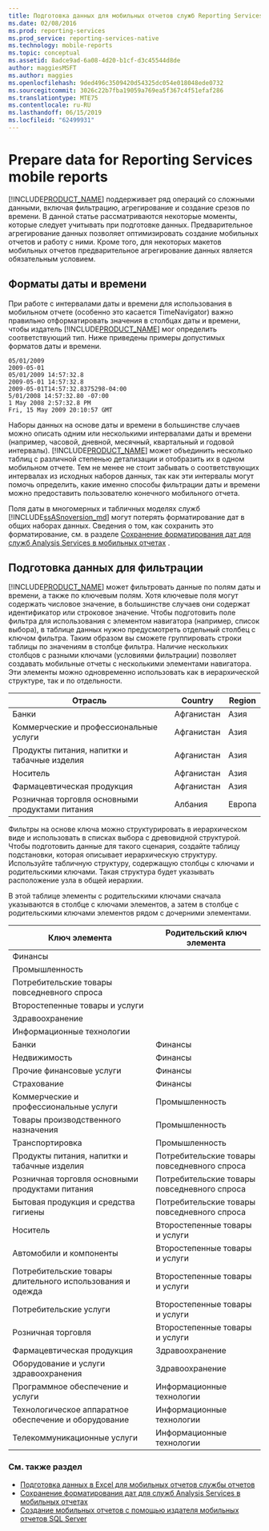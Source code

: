 ```yaml
---
title: Подготовка данных для мобильных отчетов служб Reporting Services | Документы Майкрософт
ms.date: 02/08/2016
ms.prod: reporting-services
ms.prod_service: reporting-services-native
ms.technology: mobile-reports
ms.topic: conceptual
ms.assetid: 8adce9ad-6a08-4d20-b1cf-d3c45544d8de
author: maggiesMSFT
ms.author: maggies
ms.openlocfilehash: 9ded496c3509420d54325dc054e018048ede0732
ms.sourcegitcommit: 3026c22b7fba19059a769ea5f367c4f51efaf286
ms.translationtype: MTE75
ms.contentlocale: ru-RU
ms.lasthandoff: 06/15/2019
ms.locfileid: "62499931"
---
```

# <a name="prepare-data-for-reporting-services-mobile-reports"></a>Prepare data for Reporting Services mobile reports
  
[!INCLUDE[PRODUCT_NAME](../../includes/ss-mobilereptpub-long.md)] поддерживает ряд операций со сложными данными, включая фильтрацию, агрегирование и создание срезов по времени. В данной статье рассматриваются некоторые моменты, которые следует учитывать при подготовке данных. Предварительное агрегирование данных позволяет оптимизировать создание мобильных отчетов и работу с ними. Кроме того, для некоторых макетов мобильных отчетов предварительное агрегирование данных является обязательным условием.   
  
## <a name="date-and-time-formats"></a>Форматы даты и времени 
При работе с интервалами даты и времени для использования в мобильном отчете (особенно это касается TimeNavigator) важно правильно отформатировать значения в столбцах даты и времени, чтобы издатель [!INCLUDE[PRODUCT_NAME](../../includes/ss-mobilereptpub-short.md)] мог определить соответствующий тип. Ниже приведены примеры допустимых форматов даты и времени.  
  
    05/01/2009    
    2009-05-01    
    05/01/2009 14:57:32.8    
    2009-05-01 14:57:32.8    
    2009-05-01T14:57:32.8375298-04:00    
    5/01/2008 14:57:32.80 -07:00    
    1 May 2008 2:57:32.8 PM    
    Fri, 15 May 2009 20:10:57 GMT    
  
Наборы данных на основе даты и времени в большинстве случаев можно описать одним или несколькими интервалами даты и времени (например, часовой, дневной, месячный, квартальный и годовой интервалы). [!INCLUDE[PRODUCT_NAME](../../includes/ss-mobilereptpub-short.md)] может объединить несколько таблиц с различной степенью детализации и отобразить их в одном мобильном отчете. Тем не менее не стоит забывать о соответствующих интервалах из исходных наборов данных, так как эти интервалы могут помочь определить, какие именно способы фильтрации даты и времени можно предоставить пользователю конечного мобильного отчета.  

Поля даты в многомерных и табличных моделях служб [!INCLUDE[ssASnoversion_md](../../includes/ssasnoversion-md.md)] могут потерять форматирование дат в общих наборах данных. Сведения о том, как сохранить это форматирование, см. в разделе [Сохранение форматирования дат для служб Analysis Services в мобильных отчетах](../../reporting-services/mobile-reports/retain-date-formatting-for-analysis-services-in-mobile-reports.md) .
  
## <a name="preparing-filter-data"></a>Подготовка данных для фильтрации ##  
[!INCLUDE[PRODUCT_NAME](../../includes/ss-mobilereptpub-short.md)] может фильтровать данные по полям даты и времени, а также по ключевым полям. Хотя ключевые поля могут содержать числовое значение, в большинстве случаев они содержат идентификатор или строковое значение. Чтобы подготовить поле фильтра для использования с элементом навигатора (например, список выбора), в таблице данных нужно предусмотреть отдельный столбец с ключом фильтра. Таким образом вы сможете группировать строки таблицы по значениям в столбце фильтра. Наличие нескольких столбцов с разными ключами (условиями фильтрации) позволяет создавать мобильные отчеты с несколькими элементами навигатора. Эти элементы можно одновременно использовать как в иерархической структуре, так и по отдельности.  
  
| Отрасль  | Country   | Region    |  
| ------------- | ------------- | ------------- |  
| Банки     | Афганистан   | Азия      |  
| Коммерческие и профессиональные услуги | Афганистан | Азия |  
| Продукты питания, напитки и табачные изделия | Афганистан | Азия |  
| Носитель | Афганистан | Азия |  
| Фармацевтическая продукция | Афганистан | Азия |  
| Розничная торговля основными продуктами питания | Албания | Европа |  
  
  
Фильтры на основе ключа можно структурировать в иерархическом виде и использовать в списках выбора с древовидной структурой. Чтобы подготовить данные для такого сценария, создайте таблицу подстановки, которая описывает иерархическую структуру. Используйте табличную структуру, содержащую столбцы с ключами и родительскими ключами. Такая структура будет указывать расположение узла в общей иерархии.  
  
В этой таблице элементы с родительскими ключами сначала указываются в столбце с ключами элементов, а затем в столбце с родительскими ключами элементов рядом с дочерними элементами.   
  
|Ключ элемента    | Родительский ключ элемента |  
| ------------- | ------------- |  
| Финансы    |   |  
| Промышленность   |   |  
| Потребительские товары повседневного спроса |    |  
| Второстепенные товары и услуги |  |     
| Здравоохранение   |   |  
| Информационные технологии |  |  
| Банки | Финансы |  
| Недвижимость | Финансы |  
| Прочие финансовые услуги |  Финансы |   
| Страхование |   Финансы |  
| Коммерческие и профессиональные услуги |  Промышленность |  
| Товары производственного назначения |   Промышленность |  
| Транспортировка |  Промышленность |  
| Продукты питания, напитки и табачные изделия |    Потребительские товары повседневного спроса |  
| Розничная торговля основными продуктами питания |    Потребительские товары повседневного спроса |  
| Бытовая продукция и средства гигиены | Потребительские товары повседневного спроса |  
| Носитель | Второстепенные товары и услуги |  
| Автомобили и компоненты |  Второстепенные товары и услуги |  
| Потребительские товары длительного использования и одежда |Второстепенные товары и услуги |  
| Потребительские услуги |   Второстепенные товары и услуги |  
| Розничная торговля | Второстепенные товары и услуги |  
| Фармацевтическая продукция   | Здравоохранение |  
| Оборудование и услуги здравоохранения |    Здравоохранение |  
| Программное обеспечение и услуги | Информационные технологии |  
| Технологическое аппаратное обеспечение и оборудование   | Информационные технологии |  
| Телекоммуникационные услуги |Информационные технологии |  
  
### <a name="see-also"></a>См. также раздел  
- [Подготовка данных в Excel для мобильных отчетов службы отчетов](../../reporting-services/mobile-reports/prepare-excel-data-for-reporting-services-mobile-reports.md)  
- [Сохранение форматирования дат для служб Analysis Services в мобильных отчетах](../../reporting-services/mobile-reports/retain-date-formatting-for-analysis-services-in-mobile-reports.md)
- [Создание мобильных отчетов с помощью издателя мобильных отчетов SQL Server](../../reporting-services/mobile-reports/create-mobile-reports-with-sql-server-mobile-report-publisher.md)
  
  
  

